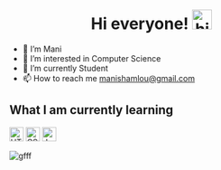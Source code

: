 <h1 align="center"><b>Hi everyone! </b><img src="https://github.com/mohammadreza99/mohammadreza99/blob/main/files/hi.gif" alt="hi" width="35"></h1>


- 👋 I’m Mani
- 👀 I’m interested in Computer Science
- 🌱 I’m currently Student
- 📫 How to reach me manishamlou@gmail.com


## What I am currently learning 


<img src="https://img.shields.io/badge/HTML5-282C34?logo=html5&logoColor=E34F26" alt="HTML5 logo" title="HTML5" height="25" /> <img src="https://img.shields.io/badge/CSS3-282C34?logo=css3&logoColor=1572B6" alt="CSS3 logo" title="CSS3" height="25" /> <img src="https://img.shields.io/badge/JavaScript-282C34?logo=javascript&logoColor=F7DF1E" alt="JavaScript logo" title="JavaScript" height="25" />


![gfff](https://github.com/manihbb/manihbb/assets/125692975/34b436d9-0c28-4f97-84a3-265dc5bb6b0f)

